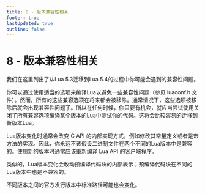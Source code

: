 ```yaml
---
title: 8 - 版本兼容性相关
footer: true
lastUpdated: true
outline: false
---
```

# 8 - 版本兼容性相关
我们在这里列出了从Lua 5.3迁移到Lua 5.4的过程中你可能会遇到的兼容性问题。

你可以通过使用适当的选项来编译Lua以避免一些兼容性问题（参见 luaconf.h 文件）。然而，所有的这些兼容选项在将来都会被移除。通常情况下，这些选项被移除后就会出现兼容性问题了。所以在任何时候，你只要有机会，就应当尝试使用关闭了所有兼容选项编译某个版本的Lua中测试你的代码。这将会比较容易的迁移到新版本Lua。

Lua版本变化时通常会改变 C API 的内部实现方式，例如修改其常量定义或者是宏方法的实现。因此，你永远不该假设二进制文件在两个不同的Lua版本中是兼容的。使用新的版本时通常应该重新编译 Lua API 的客户端程序。

类似的，Lua版本变化会改动预编译代码块的内部表示；预编译代码块在不同的Lua版本中也是不兼容的。

不同版本之间的官方发行版本中标准路径可能也会变化。
